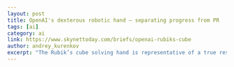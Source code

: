 ```yaml
---
layout: post
title: OpenAI's dexterous robotic hand — separating progress from PR
tags: [ai]
category: ai
link: https://www.skynettoday.com/briefs/openai-rubiks-cube
author: andrey_kurenkov
excerpt: "The Rubik’s cube solving hand is representative of a true research contribution, but its many caveats do not merit the PR hype"
---
```


